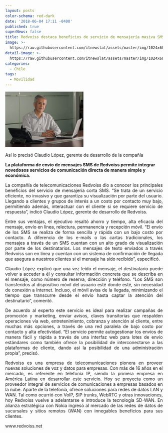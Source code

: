 ```yaml
---
layout: posts
color-schema: red-dark
date: '2018-06-04 17:11 -0400'
published: true
superNews: false
title: Redvoiss destaca beneficios de servicio de mensajería masiva SMS
image: >-
  https://raw.githubusercontent.com/itnewslat/assets/master/img/1024x680/SMS-Phone-g.jpg
detail-image: >-
  https://raw.githubusercontent.com/itnewslat/assets/master/img/1024x680/SMS-Phone-g.jpg
categories:
  - Chile
tags:
  - Movilidad
---
```

![](https://raw.githubusercontent.com/itnewslat/assets/master/img/300x300/Claudio-Lopez.jpg)

<p style="text-align: left;"> Así lo precisó Claudio López, gerente de desarrollo de la compañía </p>

**La plataforma de envío de mensajes SMS de Redvoiss permite integrar novedosos servicios de comunicación directa de manera simple y económica.**

<p style="text-align: justify;">La compañía de telecomunicaciones Redvoiss dio a conocer los principales beneficios del servicio de mensajería corta SMS. “Se trata de un servicio eficiente, no invasivo y que garantiza su visualización por parte del usuario. Llegando a clientes y grupos de interés a un costo por contacto muy bajo, permitiendo además, interactuar con el cliente si se requiere servicio de respuesta”, indicó Claudio López, gerente de desarrollo de Redvoiss.</p>

<p style="text-align: justify;">Entre sus ventajas, el ejecutivo resaltó ahorro y tiempo, alta eficacia del mensaje, envío en línea, relectura, permanencia y recepción móvil. “El envío de los SMS se realiza de forma sencilla y rápida con un bajo costo por contacto. A diferencia de los e-mails o las cartas tradicionales, los mensajes a través de un SMS cuentan con un alto grado de visualización por parte de los destinatarios. Los mensajes de texto enviados a través Redvoiss son en línea y cuentan con un sistema de confirmación de llegada que asegura a nuestros clientes si el mensaje ha sido recibido”, especificó.</p>

<p style="text-align: justify;">Claudio López explicó que una vez leído el mensaje, el destinatario puede volver a acceder a él y consultar información concreta que se describa en el mensaje, como número de reserva, dirección y teléfono. “Los SMS son transferidos al dispositivo móvil del usuario esté donde esté, sin necesidad de conexión a Internet. Incluso, el móvil avisa de la llegada, minimizando el tiempo que transcurre desde el envío hasta captar la atención del destinatario”, comentó.</p>

<p style="text-align: justify;">De acuerdo al experto este servicio es ideal para realizar campañas de promoción y marketing, enviar avisos, claves transitorias que respalden operaciones vía web, entretenimiento, cobranza y atención al cliente, entre muchas más opciones, a través de una red paralela de bajo costo por contacto y alta efectividad. “El servicio permite autogestionar los envíos de manera fácil y rápida a través de una interfaz web para lotes de envío estándares como también ofrece la posibilidad de interconectarse a las plataformas de cliente, dando así la posibilidad de una administración propia”, precisó.</p>

<p style="text-align: justify;">Redvoiss es una empresa de telecomunicaciones pionera en proveer nuevas soluciones de voz y datos para empresas. Con más de 16 años en el mercado, es referente en telefonía IP, siendo la primera empresa en América Latina en desarrollar este servicio. Hoy se proyecta como un proveedor integral de servicios de comunicaciones a empresas basados en la nube. Aparte de la telefonía, ofrece soluciones para redes de datos LAN y WAN. Tal como ocurrió con VoIP, SIP trunks, WebRTC y otras innovaciones, hoy Redvoiss vuelve a adelantarse e introduce la tecnología SD-WAN. En alianza estratégica con Nokia ingresó al mercado de las redes de datos de sucursales y sitios remotos (WAN) con innegables beneficios para sus clientes.</p>
www.redvoiss.net 
